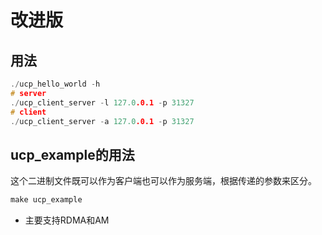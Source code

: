 # 改进版

## 用法
```c
./ucp_hello_world -h
# server
./ucp_client_server -l 127.0.0.1 -p 31327
# client
./ucp_client_server -a 127.0.0.1 -p 31327
```

## ucp_example的用法
这个二进制文件既可以作为客户端也可以作为服务端，根据传递的参数来区分。
```c
make ucp_example
```
- 主要支持RDMA和AM